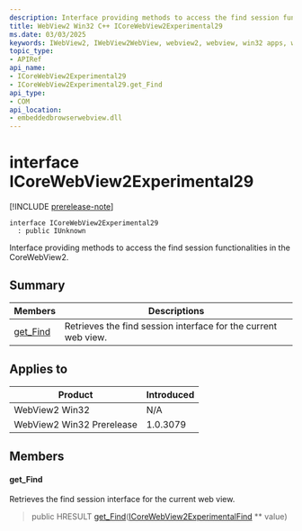 ```yaml
---
description: Interface providing methods to access the find session functionalities in the CoreWebView2.
title: WebView2 Win32 C++ ICoreWebView2Experimental29
ms.date: 03/03/2025
keywords: IWebView2, IWebView2WebView, webview2, webview, win32 apps, win32, edge, ICoreWebView2, ICoreWebView2Controller, browser control, edge html, ICoreWebView2Experimental29
topic_type: 
- APIRef
api_name:
- ICoreWebView2Experimental29
- ICoreWebView2Experimental29.get_Find
api_type:
- COM
api_location:
- embeddedbrowserwebview.dll
---
```


# interface ICoreWebView2Experimental29

[!INCLUDE [prerelease-note](../includes/prerelease-note.md)]

```
interface ICoreWebView2Experimental29
  : public IUnknown
```

Interface providing methods to access the find session functionalities in the CoreWebView2.

## Summary

 Members                        | Descriptions
--------------------------------|---------------------------------------------
[get_Find](#get_find) | Retrieves the find session interface for the current web view.

## Applies to

Product                         | Introduced
--------------------------------|---------------------------------------------
WebView2 Win32            |    N/A
WebView2 Win32 Prerelease |    1.0.3079

## Members

#### get_Find

Retrieves the find session interface for the current web view.

> public HRESULT [get_Find](#get_find)([ICoreWebView2ExperimentalFind](icorewebview2experimentalfind.md#icorewebview2experimentalfind) ** value)

